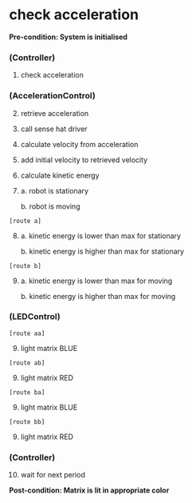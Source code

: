 # check acceleration

**Pre-condition: System is initialised**

### (Controller)
1. check acceleration

### (AccelerationControl)
2. retrieve acceleration
3. call sense hat driver
4. calculate velocity from acceleration
5. add initial velocity to retrieved velocity
6. calculate kinetic energy
7. a. robot is stationary

   b. robot is moving

`[route a]`

8.  a. kinetic energy is lower than max for stationary

    b. kinetic energy is higher than max for stationary

`[route b]`

9.  a. kinetic energy is lower than max for moving

    b. kinetic energy is higher than max for moving

### (LEDControl)
`[route aa]`

9. light matrix BLUE

`[route ab]`

9. light matrix RED

`[route ba]`

9. light matrix BLUE

`[route bb]`

9. light matrix RED

### (Controller)
10. wait for next period

**Post-condition: Matrix is lit in appropriate color**
